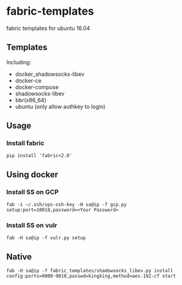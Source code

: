 # fabric-templates

fabric templates for ubuntu 16.04

## Templates

Including:

* docker_shadowsocks-libev
* docker-ce
* docker-compose
* shadowsocks-libev
* bbr(x86_64)
* ubuntu (only allow authkey to login)

## Usage

### Install fabric 

```
pip install 'fabric<2.0'
```


## Using docker

### Install SS on GCP

```
fab -i ~/.ssh/vps-ssh-key -H sa@ip -f gcp.py setup:port=10018,password=<Your Password>

```

### Install SS on vulr

```
fab -H sa@ip -f vulr.py setup

```

## Native

```
fab -H sa@ip -f fabric_templates/shadowsocks_libev.py install config:ports=9000-9010,passwd=kingking,method=aes-192-cf start

```
